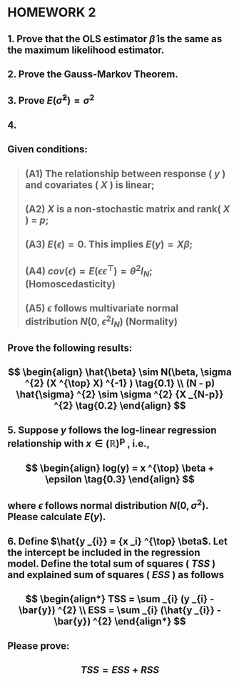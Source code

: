 # $\mathbf{HOMEWORK\ 2}$

## 1. Prove that the OLS estimator $\hat{\beta}$ is the same as the maximum likelihood estimator.

## 2. Prove the Gauss-Markov Theorem.

## 3. Prove $E(\hat{\sigma} ^{2}) = \sigma ^{2}$

## 4. 

Given conditions:
-

> (A1) The relationship between response ( $y$ ) and covariates ( $X$ ) is linear;
> -
> (A2) $X$ is a non-stochastic matrix and rank( $X$ ) = $p$;
> -
> (A3) $E(\epsilon) = 0$. This implies $E(y) = X \beta$;
> -
> (A4) $cov( \epsilon ) = E( \epsilon \epsilon ^{\top} ) = \theta ^{2} I _{N}$; (Homoscedasticity)
> -
> (A5) $\epsilon$ follows multivariate normal distribution $N(0, \epsilon ^{2} I _{N})$ (Normality)
> -

Prove the following results:
-

$$
\begin{align}
    \hat{\beta} \sim N(\beta, \sigma ^{2} (X ^{\top} X) ^{-1} ) \tag{0.1} \\
    (N - p) \hat{\sigma} ^{2} \sim \sigma ^{2} {X _{N-p}} ^{2}  \tag{0.2}
\end{align}
$$
-

## 5. Suppose $y$ follows the log-linear regression relationship with $x \in \mathbb{(R) ^{p}}$ , i.e.,

$$
\begin{align}
    log(y) = x ^{\top} \beta + \epsilon \tag{0.3}
\end{align}
$$
-

where $\epsilon$ follows normal distribution $N(0, \sigma ^{2})$. Please calculate $E(y)$.
-

## 6. Define $\hat{y _{i}} = {x _i} ^{\top} \beta$. Let the intercept be included in the regression model. Define the total sum of squares ( $TSS$ ) and explained sum of squares ( $ESS$ ) as follows

$$
\begin{align*}
    TSS = \sum _{i} (y _{i} - \bar{y}) ^{2} \\
    ESS = \sum _{i} (\hat{y _{i}} - \bar{y}) ^{2}
\end{align*}
$$
-

Please prove:
-

$$
    TSS = ESS + RSS
$$
-